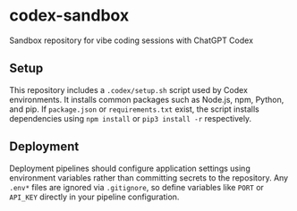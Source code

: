 # codex-sandbox
Sandbox repository for vibe coding sessions with ChatGPT Codex

## Setup

This repository includes a `.codex/setup.sh` script used by Codex environments. It installs common packages such as Node.js, npm, Python, and pip. If `package.json` or `requirements.txt` exist, the script installs dependencies using `npm install` or `pip3 install -r` respectively.

## Deployment

Deployment pipelines should configure application settings using environment variables rather than committing secrets to the repository. Any `.env*` files are ignored via `.gitignore`, so define variables like `PORT` or `API_KEY` directly in your pipeline configuration.

